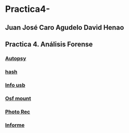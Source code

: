 # Practica4-



## Juan José Caro Agudelo  David Henao
## Practica 4. Análisis Forense

### [Autopsy](https://github.com/jjcaro98/Practica4-G9/tree/master/Autopsy)

### [hash](https://github.com/jjcaro98/Practica4-G9/tree/master/Hash)

### [Info usb](https://github.com/jjcaro98/Practica4-G9/tree/master/INFO%20USB)

### [Osf mount](https://github.com/jjcaro98/Practica4-G9/tree/master/OSFMount)

### [Photo Rec](https://github.com/jjcaro98/Practica4-G9/tree/master/PhotoRec)

### [Informe](https://github.com/jjcaro98/Practica4-G9/blob/master/Puntos%20del%201%20al%204.docx)
